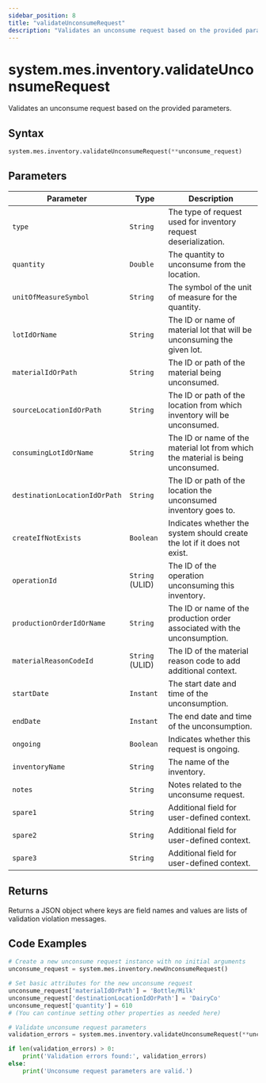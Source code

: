 ```yaml
---
sidebar_position: 8
title: "validateUnconsumeRequest"
description: "Validates an unconsume request based on the provided parameters."
---
```


# system.mes.inventory.validateUnconsumeRequest

Validates an unconsume request based on the provided parameters.

## Syntax
```python
system.mes.inventory.validateUnconsumeRequest(**unconsume_request)
```

## Parameters

| Parameter                      | Type            | Description                                                                     |
|--------------------------------|-----------------|---------------------------------------------------------------------------------|
| `type`                         | `String`        | The type of request used for inventory request deserialization.                 |
| `quantity`                     | `Double`        | The quantity to unconsume from the location.                                    |
| `unitOfMeasureSymbol`          | `String`        | The symbol of the unit of measure for the quantity.                             |
| `lotIdOrName`                  | `String`        | The ID or name of material lot that will be unconsuming the given lot.          |
| `materialIdOrPath`             | `String`        | The ID or path of the material being unconsumed.                                |
| `sourceLocationIdOrPath`       | `String`        | The ID or path of the location from which inventory will be unconsumed.         |
| `consumingLotIdOrName`         | `String`        | The ID or name of the material lot from which the material is being unconsumed. |
| `destinationLocationIdOrPath`  | `String`        | The ID or path of the location the unconsumed inventory goes to.                |
| `createIfNotExists`            | `Boolean`       | Indicates whether the system should create the lot if it does not exist.        |
| `operationId`                  | `String` (ULID) | The ID of the operation unconsuming this inventory.                             |
| `productionOrderIdOrName`      | `String`        | The ID or name of the production order associated with the unconsumption.       |
| `materialReasonCodeId`         | `String` (ULID) | The ID of the material reason code to add additional context.                   |
| `startDate`                    | `Instant`       | The start date and time of the unconsumption.                                   |
| `endDate`                      | `Instant`       | The end date and time of the unconsumption.                                     |
| `ongoing`                      | `Boolean`       | Indicates whether this request is ongoing.                                      |
| `inventoryName`                | `String`        | The name of the inventory.                                                      |
| `notes`                        | `String`        | Notes related to the unconsume request.                                         |
| `spare1`                       | `String`        | Additional field for user-defined context.                                      |
| `spare2`                       | `String`        | Additional field for user-defined context.                                      |
| `spare3`                       | `String`        | Additional field for user-defined context.                                      |

## Returns

Returns a JSON object where keys are field names and values are lists of validation violation messages.

## Code Examples

```python
# Create a new unconsume request instance with no initial arguments
unconsume_request = system.mes.inventory.newUnconsumeRequest()

# Set basic attributes for the new unconsume request
unconsume_request['materialIdOrPath'] = 'Bottle/Milk'
unconsume_request['destinationLocationIdOrPath'] = 'DairyCo'
unconsume_request['quantity'] = 610
# (You can continue setting other properties as needed here)

# Validate unconsume request parameters
validation_errors = system.mes.inventory.validateUnconsumeRequest(**unconsume_request)

if len(validation_errors) > 0:
    print('Validation errors found:', validation_errors)
else:
    print('Unconsume request parameters are valid.')
```